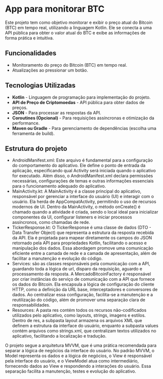
# App para monitorar BTC

Este projeto tem como objetivo monitorar e exibir o preço atual do Bitcoin (BTC) em tempo real, utilizando a linguagem Kotlin. Ele se conecta a uma API pública para obter o valor atual do BTC e exibe as informações de forma prática e intuitiva.

## Funcionalidades

- Monitoramento do preço do Bitcoin (BTC) em tempo real.
- Atualizações ao pressionar um botão.

## Tecnologias Utilizadas

- **Kotlin** - Linguagem de programação para implementação do projeto.
- **API de Preço de Criptomoedas** - API pública para obter dados de preços.
- **JSON** - Para processar as respostas da API.
- **Coroutines (Opcional)** - Para requisições assíncronas e otimização da performance.
- **Maven ou Gradle** - Para gerenciamento de dependências (escolha uma ferramenta de build).

## Estrutura do projeto

- AndroidManifest.xml: Este arquivo é fundamental para a configuração do comportamento do aplicativo. Ele define o ponto de entrada da aplicação, especificando qual Activity será iniciada quando o aplicativo for executado. Além disso, o AndroidManifest.xml declara permissões necessárias, configurações de temas e outras informações essenciais para o funcionamento adequado do aplicativo.
- MainActivity.kt: A MainActivity é a classe principal do aplicativo, responsável por gerenciar a interface do usuário (UI) e interagir com o usuário. Ela herda de AppCompatActivity, permitindo o uso de recursos modernos de UI. Dentro da MainActivity, o método onCreate() é chamado quando a atividade é criada, sendo o local ideal para inicializar componentes da UI, configurar listeners e iniciar processos assíncronos, como chamadas de rede.
- TickerResponse.kt: O TickerResponse é uma classe de dados (DTO - Data Transfer Object) que representa a estrutura da resposta recebida da API. Ela é projetada para mapear diretamente os campos do JSON retornado pela API para propriedades Kotlin, facilitando o acesso e manipulação dos dados. Essa abordagem promove uma comunicação eficiente entre a camada de rede e a camada de apresentação, além de facilitar a manutenção e evolução do código.
- Services: são as classes responsáveis pela comunicação com a API, guardando toda a lógica de url, disparo da requisição, aguardo e processamento da resposta. A MercadoBitcoinFactory é responsável por criar instâncias do serviço de comunicação com a API que fornece os dados do Bitcoin. Ela encapsula a lógica de configuração do cliente HTTP, como a definição da URL base, interceptadores e conversores de dados. Ao centralizar essa configuração, facilita-se a manutenção e a reutilização do código, além de promover uma separação clara de responsabilidades.
- Resources: A pasta res contém todos os recursos não-codificados utilizados pelo aplicativo, como layouts, strings, imagens e estilos. Dentro de res, a subpasta layout armazena os arquivos XML que definem a estrutura da interface do usuário, enquanto a subpasta values contém arquivos como strings.xml, que centralizam textos utilizados no aplicativo, facilitando a localização e tradução.

O projeto segue a arquitetura MVVM, que é uma prática recomendada para separar a lógica de negócios da interface do usuário. No padrão MVVM, o Model representa os dados e a lógica de negócios, o View é responsável pela interface do usuário, e o ViewModel atua como intermediário, fornecendo dados ao View e respondendo a interações do usuário. Essa separação facilita a manutenção, testes e evolução do aplicativo.


